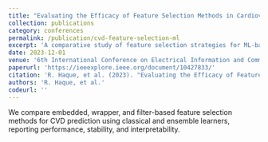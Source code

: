 ```yaml
---
title: "Evaluating the Efficacy of Feature Selection Methods in Cardiovascular Disease Prediction with Machine Learning"
collection: publications
category: conferences
permalink: /publication/cvd-feature-selection-ml
excerpt: 'A comparative study of feature selection strategies for ML-based cardiovascular disease prediction.'
date: 2023-12-01
venue: '6th International Conference on Electrical Information and Communication Technology (EICT 2023), Bangladesh'
paperurl: 'https://ieeexplore.ieee.org/document/10427833/'
citation: 'R. Haque, et al. (2023). "Evaluating the Efficacy of Feature Selection Methods in Cardiovascular Disease Prediction with Machine Learning." In Proceedings of EICT 2023.'
authors: 'R. Haque, et al.'
codeurl: ''
---
```


We compare embedded, wrapper, and filter-based feature selection methods for CVD prediction using classical and ensemble learners, reporting performance, stability, and interpretability.
